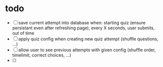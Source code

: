 # todo

- [ ] save current attempt into database when: starting quiz (ensure persistant even after refreshing page), every X seconds, user submits, out of time
- [ ] apply quiz config when creating new quiz attempt (shuffle questions, ...)
- [ ] allow user to see previous attempts with given config (shuffle order, timelimit, correct choices, ...)
- [ ]
